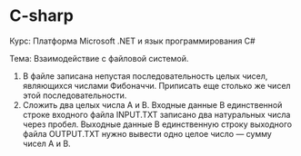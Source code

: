 # C-sharp
Курс: Платформа Microsoft .NET и язык программирования C#

Тема: Взаимодействие с файловой системой.

1.	В файле записана непустая последовательность целых чисел, являющихся числами Фибоначчи. Приписать еще столько же чисел этой последовательности.
2.	Сложить два целых числа А и В.
Входные данные
В единственной строке входного файла INPUT.TXT записано два натуральных числа через пробел.
Выходные данные
В единственную строку выходного файла OUTPUT.TXT нужно вывести одно целое число — сумму чисел А и В.
